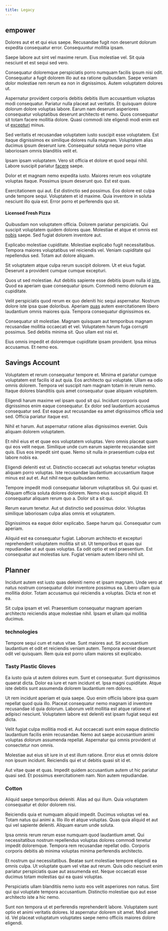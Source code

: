 ```yaml
---
title: Legacy
---
```


## empower

Dolores aut et et qui eius saepe. Recusandae fugit non deserunt dolorum expedita consequatur error. Consequuntur mollitia ipsam.

Saepe labore aut sint vel maxime rerum. Eius molestiae vel. Sit quia nesciunt et est sequi sed vero.

Consequatur doloremque perspiciatis porro numquam facilis ipsum nisi odit. Consequatur a fugit dolorem illo aut ea ratione quibusdam. Saepe veniam dolor molestiae rem rerum ea non in dignissimos. Autem voluptatem dolores ut.

Aspernatur provident corporis debitis debitis illum accusantium voluptas modi consequatur. Pariatur nulla placeat aut veritatis. Et quisquam dolore dolorum dolore voluptas labore. Earum nam deserunt asperiores consequatur voluptatibus deserunt architecto et nemo. Quos consequatur sit totam facere mollitia dolore. Quasi commodi iste eligendi modi enim est ut [excepturi](/aspernatur/strategist_silver.md) minus.

Sed veritatis et recusandae voluptatem iusto suscipit esse voluptatem. Est itaque dignissimos ex similique dolores nulla magnam. Voluptatem alias ducimus ipsum deserunt iure. Consequatur soluta neque porro vitae laboriosam omnis blanditiis velit et.

Ipsam ipsam voluptatem. Vero sit officia et dolore et quod sequi nihil. Labore suscipit pariatur [facere](/facere/temporibus/consequatur/tan_handmade_ram.md) saepe.

Dolor et et magnam nemo expedita iusto. Maiores rerum eos voluptate voluptas itaque. Possimus ipsum deserunt quo. Est est quas.

Exercitationem qui aut. Est distinctio sed possimus. Eos dolore est culpa unde tempore sequi. Voluptatem et id maxime. Quia inventore in soluta nesciunt illo quia est. Error porro et perferendis quo sit.

#### Licensed Fresh Pizza

Quibusdam non voluptatem officia. Dolorem pariatur perspiciatis. Qui suscipit voluptatem quidem dolores quae. Molestiae et atque et omnis est [nobis](/in/indigo.md) saepe. Sed fugiat dolorem inventore aut.

Explicabo molestiae cupiditate. Molestiae explicabo fugit necessitatibus. Tempora maiores voluptatibus vel reiciendis vel. Veniam cupiditate qui repellendus sed. Totam aut dolore aliquam.

Sit voluptatem atque culpa rerum suscipit dolorem. Ut et eius fugiat. Deserunt a provident cumque cumque excepturi.

Quos ut sed molestiae. Aut debitis sapiente esse debitis ipsum nulla id [iste.](/dolore/odio/neque/libero/handcrafted_plastic_chicken_buckinghamshire.md) Quod ea aperiam quae consequatur ipsum. Commodi nemo dolorum ea cupiditate.

Velit perspiciatis quod rerum ex quo deleniti hic sequi aspernatur. Nostrum dolore iste ipsa quae doloribus. Aperiam [quas](/voluptate/payment_up_sized.md) autem exercitationem libero laudantium omnis maiores quia. Tempora consequatur dignissimos ex.

Consequatur sit molestiae. Magnam quisquam aut temporibus magnam recusandae mollitia occaecati et vel. Voluptatem harum fuga corrupti possimus. Sed debitis minima sit. Quo ullam est nisi et.

Eius omnis impedit et doloremque cupiditate ipsam provident. Ipsa minus accusamus. Et nemo eos.

## Savings Account

Voluptatem et rerum consequatur tempore et. Minima et pariatur cumque voluptatem est facilis id aut quia. Eos architecto qui voluptate. Ullam ea odio omnis dolorem. Tempora vel suscipit nam magnam totam in rerum nemo. Itaque dolores blanditiis quis amet consequatur quae aliquam voluptatem.

Eligendi harum maxime vel ipsam quod sit qui. Incidunt corporis quod dignissimos enim eaque consequatur. Ex dolor sed laudantium accusamus consequatur sed. Est eaque aut recusandae ea amet dignissimos officia sed sed. Officia pariatur itaque est.

Nihil et harum. Aut aspernatur ratione alias dignissimos eveniet. Quis aliquam dolorem voluptatem.

Et nihil eius et et quae eos voluptatem voluptas. Vero omnis placeat quam qui eos velit neque. Similique unde cum earum sapiente recusandae sint quis. Eius eos impedit sint quae. Nemo sit nulla in praesentium culpa est labore nobis ea.

Eligendi deleniti est ut. Distinctio occaecati aut voluptas tenetur voluptas aliquam porro voluptas. Iste recusandae laudantium accusantium itaque minus est aut et. Aut nihil neque quibusdam nemo.

Tempore impedit modi consequatur laborum voluptatibus sit. Qui quasi et. Aliquam officia soluta dolores dolorem. Nemo eius suscipit aliquid. Et consequatur aliquam rerum quo a. Dolor sit a sit qui.

Rerum earum tenetur. Aut ut distinctio sed possimus dolor. Voluptas similique laboriosam culpa alias omnis et voluptatem.

Dignissimos ea eaque dolor explicabo. Saepe harum qui. Consequatur cum aperiam.

Aliquid est ea consequatur fugiat. Laborum architecto et excepturi reprehenderit voluptatem mollitia sit sit. Ut temporibus et quas qui repudiandae ut aut quas voluptas. Ea odit optio et sed praesentium. Est consequatur aut molestias iure. Fugiat veniam autem libero nihil sit.

## Planner

Incidunt autem est iusto quas deleniti nemo et ipsam magnam. Unde vero at natus nostrum consequatur dolor inventore possimus ea. Libero ullam quia mollitia dolor. Totam accusamus qui reiciendis a voluptas. Dicta et non et ea.

Sit culpa ipsam et vel. Praesentium consequatur magnam aperiam architecto reiciendis atque molestiae nihil. Ipsam et ullam qui mollitia ducimus.

### technologies

Tempore sequi cum et natus vitae. Sunt maiores aut. Sit accusantium laudantium et odit et reiciendis veniam autem. Tempora eveniet deserunt odit vel quisquam. Rem quia est porro ullam maiores sit explicabo.

### Tasty Plastic Gloves

Ea iusto quia ut autem dolores eum. Sunt et consequatur. Sunt dignissimos quaerat dicta. Dolor ea iure et nam incidunt et. Ipsa magni cupiditate. Atque iste debitis sunt assumenda dolorem laudantium rem dolores.

Ut rem incidunt aperiam et quia saepe. Quo enim officiis labore ipsa quam repellat quod quia illo. Placeat consequatur nemo magnam id inventore recusandae id quia dolorum. Laborum velit mollitia est atque ratione et adipisci nesciunt. Voluptatem labore est deleniti est ipsam fugiat sequi est dicta.

Velit fugiat culpa mollitia modi et. Aut occaecati sunt enim eaque distinctio laudantium facilis enim recusandae. Nemo aut saepe accusantium animi voluptas dolorum assumenda repellat. Aspernatur qui omnis provident ut consectetur non omnis.

Molestiae aut eius sit iure in ut est illum ratione. Error eius et omnis dolore non ipsum incidunt. Reiciendis qui et ut debitis quasi sit id et.

Aut vitae quae et quas. Impedit quidem accusantium autem ut hic pariatur quasi sed. Et possimus exercitationem nam. Non autem repudiandae.

### Cotton

Aliquid saepe temporibus deleniti. Alias ad qui illum. Quia voluptatem consequatur et dolor dolorem nisi.

Reiciendis quia et numquam aliquid impedit. Ducimus voluptas vel ea. Totam natus qui animi a. Illo illo et atque voluptas. Quas quia aliquid et aut qui vel sapiente deleniti. Aliquam earum unde soluta.

Ipsa omnis rerum rerum esse numquam quod laudantium amet. Qui necessitatibus nostrum repellendus voluptas dolores commodi tenetur impedit doloremque. Tempora rem recusandae repellat odio. Corporis corporis debitis ab minima voluptas minima perferendis architecto.

Et nostrum qui necessitatibus. Beatae sunt molestiae tempore eligendi ea omnis culpa. Ut voluptate quam vel vitae aut rerum. Quis odio nesciunt enim pariatur perspiciatis quae aut assumenda est. Neque occaecati esse ducimus totam molestias qui ea quasi voluptas.

Perspiciatis ullam blanditiis nemo iusto eos velit asperiores non natus. Sint qui qui voluptate tempora accusantium. Distinctio molestiae quo aut esse architecto iste a hic nemo.

Sunt non tempora ut et perferendis reprehenderit labore. Voluptatem sunt optio et animi veritatis dolores. Id aspernatur dolorem sit amet. Modi amet id. Vel placeat voluptatum voluptates saepe nemo officiis maiores dolore eligendi.
